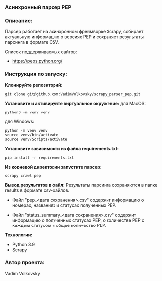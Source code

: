 ### Асинхронный парсер PEP

### Описание:
Парсер работает на асинхронном фреймворке Scrapy, собирает актуальную информацию о версиях PEP и сохраняет результаты парсинга в формате CSV.

Список поддерживаемых сайтов:

- https://peps.python.org/

### Инструкция по запуску:
**Клонируйте репозиторий:**
```
git clone git@github.com:VadimVolkovsky/scrapy_parser_pep.git
```

**Установите и активируйте виртуальное окружение:**
для MacOS:
```
python3 -m venv venv
```

для Windows:
```
python -m venv venv
source venv/bin/activate
source venv/Scripts/activate
```
**Установите зависимости из файла requirements.txt:**
```
pip install -r requirements.txt
```

**Из корневой директории запустите парсер:**
```
scrapy crawl pep
```

**Вывод результатов в файл:**
Результаты парсинга сохраняются в папке results в формате csv-файлов.

- Файл "pep_<дата сохранения>.csv" содержит информацию о номерах, названиях и статусах полученных PEP.

- Файл "status_summary_<дата сохранения>.csv" содержит информацию о полученных статусах PEP, о количестве PEP с каждым статусом и общее количество PEP.

**Технологии:**
- Python 3.9
- Scrapy

### Автор проекта:

Vadim Volkovsky
